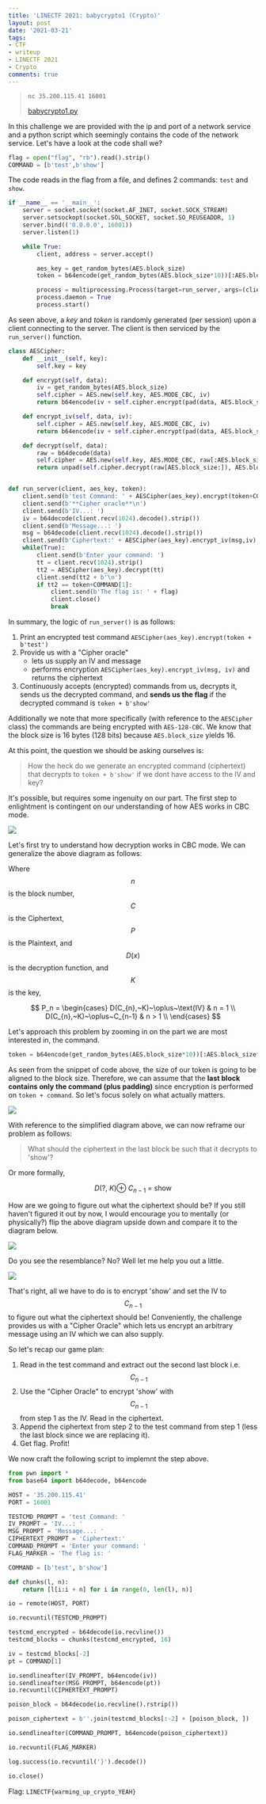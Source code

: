 ```yaml
---
title: 'LINECTF 2021: babycrypto1 (Crypto)'
layout: post
date: '2021-03-21'
tags:
- CTF
- writeup
- LINECTF 2021
- Crypto
comments: true
---
```


> `nc 35.200.115.41 16001`
>
> [babycrypto1.py](/files/babycrypto1.py)


In this challenge we are provided with the ip and port of a network service and a python script which seemingly contains the code of the network service. Let's have a look at the code shall we?

```python
flag = open("flag", "rb").read().strip()
COMMAND = [b'test',b'show']
```

The code reads in the flag from a file, and defines 2 commands: `test` and `show`.

```python
if __name__ == '__main__':
    server = socket.socket(socket.AF_INET, socket.SOCK_STREAM)
    server.setsockopt(socket.SOL_SOCKET, socket.SO_REUSEADDR, 1)
    server.bind(('0.0.0.0', 16001))
    server.listen(1)

    while True:
        client, address = server.accept()

        aes_key = get_random_bytes(AES.block_size)
        token = b64encode(get_random_bytes(AES.block_size*10))[:AES.block_size*10]

        process = multiprocessing.Process(target=run_server, args=(client, aes_key, token))
        process.daemon = True
        process.start()
```

As seen above, a _key_ and _token_ is randomly generated (per session) upon a client connecting to the server. The client is then serviced by the `run_server()` function.

```python
class AESCipher:
    def __init__(self, key):
        self.key = key

    def encrypt(self, data):
        iv = get_random_bytes(AES.block_size)
        self.cipher = AES.new(self.key, AES.MODE_CBC, iv)
        return b64encode(iv + self.cipher.encrypt(pad(data, AES.block_size)))

    def encrypt_iv(self, data, iv):
        self.cipher = AES.new(self.key, AES.MODE_CBC, iv)
        return b64encode(iv + self.cipher.encrypt(pad(data, AES.block_size)))

    def decrypt(self, data):
        raw = b64decode(data)
        self.cipher = AES.new(self.key, AES.MODE_CBC, raw[:AES.block_size])
        return unpad(self.cipher.decrypt(raw[AES.block_size:]), AES.block_size)


def run_server(client, aes_key, token):
    client.send(b'test Command: ' + AESCipher(aes_key).encrypt(token+COMMAND[0]) + b'\n')
    client.send(b'**Cipher oracle**\n')
    client.send(b'IV...: ')
    iv = b64decode(client.recv(1024).decode().strip())
    client.send(b'Message...: ')
    msg = b64decode(client.recv(1024).decode().strip())
    client.send(b'Ciphertext:' + AESCipher(aes_key).encrypt_iv(msg,iv) + b'\n\n')
    while(True):
        client.send(b'Enter your command: ')
        tt = client.recv(1024).strip()
        tt2 = AESCipher(aes_key).decrypt(tt)
        client.send(tt2 + b'\n')
        if tt2 == token+COMMAND[1]:
            client.send(b'The flag is: ' + flag)
            client.close()
            break
```

In summary, the logic of `run_server()` is as follows:

1. Print an encrypted test command `AESCipher(aes_key).encrypt(token + b'test')`
2. Provide us with a "Cipher oracle"
    - lets us supply an IV and message
    - performs encryption `AESCipher(aes_key).encrypt_iv(msg, iv)` and returns the ciphertext
3. Continuously accepts (encrypted) commands from us, decrypts it, sends us the decrypted command, and **sends us the flag** if the decrypted command is `token + b'show'`

Additionally we note that more specifically (with reference to the `AESCipher` class) the commands are being encrypted with `AES-128-CBC`. We know that the block size is 16 bytes (128 bits) because `AES.block_size` yields 16.

At this point, the question we should be asking ourselves is:

> How the heck do we generate an encrypted command (ciphertext) that decrypts to `token + b'show'` if we dont have access to the IV and key?

It's possible, but requires some ingenuity on our part. The first step to enlightment is contingent on our understanding of how AES works in CBC mode.


![](/images/babycrypto1/AES-CBC-decrypt.png)

Let's first try to understand how decryption works in CBC mode. We can generalize the above diagram as follows:

Where $$n$$ is the block number, $$C$$ is the Ciphertext, $$P$$ is the Plaintext, and $$D(x)$$ is the decryption function, and $$K$$ is the key,

$$
P_n = \begin{cases} D(C_{n},~K)~\oplus~\text{IV} & n = 1 \\
		            D(C_{n},~K)~\oplus~C_{n-1} & n > 1 \\
      \end{cases}
$$

Let's approach this problem by zooming in on the part we are most interested in, the command.

```python
token = b64encode(get_random_bytes(AES.block_size*10))[:AES.block_size*10]
```

As seen from the snippet of code above, the size of our token is going to be aligned to the block size. Therefore, we can assume that the **last block contains only the command (plus padding)** since encryption is performed on `token + command`. So let's focus solely on what actually matters.

![](/images/babycrypto1/AES-CBC-decrypt-simplified.png)

With reference to the simplified diagram above, we can now reframe our problem as follows:

> What should the ciphertext in the last block be such that it decrypts to 'show'?

Or more formally,

$$ D(?,~K) \oplus~C_{n-1}~=~\text{show}$$

How are we going to figure out what the ciphertext should be? If you still haven't figured it out by now, I would encourage you to mentally (or physically?) flip the above diagram upside down and compare it to the diagram below.

![](/images/babycrypto1/AES-CBC-encrypt.png)

Do you see the resemblance? No? Well let me help you out a little.

![](/images/babycrypto1/AES-CBC-encrypt-simplified.png)

That's right, all we have to do is to encrypt 'show' and set the IV to $$C_{n-1}$$ to figure out what the ciphertext should be! Conveniently, the challenge provides us with a "Cipher Oracle" which lets us encrypt an arbitrary message using an IV which we can also supply.

So let's recap our game plan:

1. Read in the test command and extract out the second last block i.e. $$C_{n-1}$$
2. Use the "Cipher Oracle" to encrypt 'show' with $$C_{n-1}$$ from step 1 as the IV. Read in the ciphertext.
3. Append the ciphertext from step 2 to the test command from step 1 (less the last block since we are replacing it).
4. Get flag. Profit!

We now craft the following script to implemnt the step above.

```python
from pwn import *
from base64 import b64decode, b64encode

HOST = '35.200.115.41'
PORT = 16001

TESTCMD_PROMPT = 'test Command: '
IV_PROMPT = 'IV...: '
MSG_PROMPT = 'Message...: '
CIPHERTEXT_PROMPT = 'Ciphertext:'
COMMAND_PROMPT = 'Enter your command: '
FLAG_MARKER = 'The flag is: '

COMMAND = [b'test', b'show']

def chunks(l, n):
    return [l[i:i + n] for i in range(0, len(l), n)]

io = remote(HOST, PORT)

io.recvuntil(TESTCMD_PROMPT)

testcmd_encrypted = b64decode(io.recvline())
testcmd_blocks = chunks(testcmd_encrypted, 16)

iv = testcmd_blocks[-2]
pt = COMMAND[1]

io.sendlineafter(IV_PROMPT, b64encode(iv))
io.sendlineafter(MSG_PROMPT, b64encode(pt))
io.recvuntil(CIPHERTEXT_PROMPT)

poison_block = b64decode(io.recvline().rstrip())

poison_ciphertext = b''.join(testcmd_blocks[:-2] + [poison_block, ])

io.sendlineafter(COMMAND_PROMPT, b64encode(poison_ciphertext))

io.recvuntil(FLAG_MARKER)

log.success(io.recvuntil('}').decode())

io.close()
```

Flag: `LINECTF{warming_up_crypto_YEAH}`

<script
  src="https://cdn.mathjax.org/mathjax/latest/MathJax.js?config=TeX-MML-AM_CHTML">
</script>
